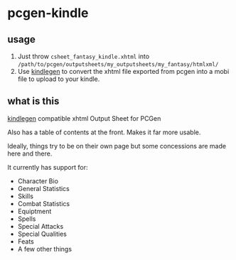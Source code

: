 pcgen-kindle
============

usage
-----

1. Just throw `csheet_fantasy_kindle.xhtml` into `/path/to/pcgen/outputsheets/my_outputsheets/my_fantasy/htmlxml/`
2. Use [kindlegen](http://www.amazon.com/gp/feature.html?docId=1000765211) to convert the xhtml file exported from pcgen into a mobi file to upload to your kindle.

what is this
------------

[kindlegen](http://www.amazon.com/gp/feature.html?docId=1000765211) compatible xhtml Output Sheet for PCGen

Also has a table of contents at the front. Makes it far more usable.

Ideally, things try to be on their own page but some concessions are made here and there.

It currently has support for:
* Character Bio
* General Statistics
* Skills
* Combat Statistics
* Equiptment
* Spells
* Special Attacks
* Special Qualities
* Feats
* A few other things
